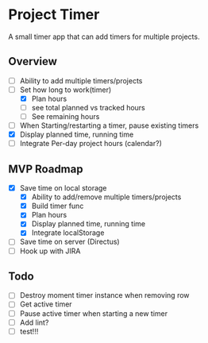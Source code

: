 # Project Timer

A small timer app that can add timers for multiple projects.

## Overview
- [ ] Ability to add multiple timers/projects
- [ ] Set how long to work(timer)
    - [x] Plan hours
    - [ ] see total planned vs tracked hours
    - [ ] See remaining hours
- [ ] When Starting/restarting a timer, pause existing timers
- [x] Display planned time, running time
- [ ] Integrate Per-day project hours (calendar?)

## MVP Roadmap
- [x] Save time on local storage
    - [x] Ability to add/remove multiple timers/projects
    - [x] Build timer func
    - [x] Plan hours
    - [x] Display planned time, running time
    - [x] Integrate localStorage
- [ ] Save time on server (Directus)
- [ ] Hook up with JIRA

## Todo
- [ ] Destroy moment timer instance when removing row
- [ ] Get active timer 
- [ ] Pause active timer when starting a new timer
- [ ] Add lint?
- [ ] test!!!
